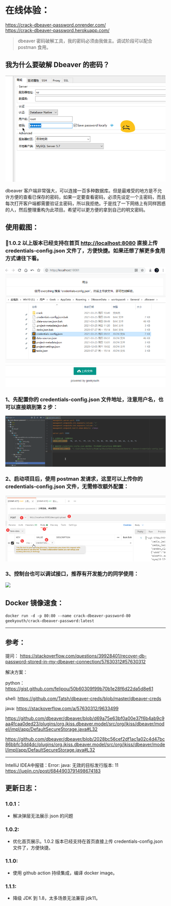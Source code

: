 # 在线体验：
<https://crack-dbeaver-password.onrender.com/>  
<https://crack-dbeaver-password.herokuapp.com/>

> dbeaver 密码破解工具，我的密码必须由我做主。调试阶段可以配合 postman 食用。

## 我为什么要破解 Dbeaver 的密码？
![](.pic/fuck.png)

dbeaver 客户端非常强大，可以连接一百多种数据库。但是最难受的地方是不允许方便的查看已保存的密码，如果一定要查看密码，必须先设定一个主密码，而且每次打开客户端都需要验证主密码，所以我拒绝。于是找了一下网络上有同样困惑的人，然后整理重构为此项目。希望可以更方便的拿到自己的明文密码。

## 使用截图：

### 🎀1.0.2 以上版本已经支持在首页 <http://localhost:8080> 直接上传 credentials-config.json 文件了，方便快捷。如果还想了解更多食用方式请往下看。

![home](.pic/home.png)

### 1、先配置你的 credentials-config.json 文件地址，注意用户名，也可以直接跳到第 2 步：
![](.pic/1-配置.png)

### 2、启动项目后，使用 postman 发请求，这里可以上传你的 credentials-config.json 文件，无需修改额外配置：
![](.pic/1-postman%20自定义上传.png)

### 3、控制台也可以调试接口，推荐有开发能力的同学使用：
![](.pic/2-请求.png)

## Docker 镜像速食：
```
docker run -d -p 80:80 --name crack-dbeaver-password-80 geekyouth/crack-dbeaver-password:latest
```

---
## 参考：

提问： <https://stackoverflow.com/questions/39928401/recover-db-password-stored-in-my-dbeaver-connection/57630312#57630312>

解决方案：

python：  
<https://gist.github.com/felipou/50b60309f99b70b1e28f6d22da5d8e61>

shell:
<https://github.com/Tatsh/dbeaver-creds/blob/master/dbeaver-creds>

java:
<https://stackoverflow.com/a/57630312/9633499>

<https://github.com/dbeaver/dbeaver/blob/d69a75e63bf0a00e37f6b4ab9c9aa4fcaa0ded23/plugins/org.jkiss.dbeaver.model/src/org/jkiss/dbeaver/model/impl/app/DefaultSecureStorage.java#L32>

<https://github.com/dbeaver/dbeaver/blob/2028bc56cef2df1ac1a02c4d47bc86bbfc3dd4dc/plugins/org.jkiss.dbeaver.model/src/org/jkiss/dbeaver/model/impl/app/DefaultSecureStorage.java#L32>

---
IntelliJ IDEA中报错：Error: java: 无效的目标发行版本: 11
<https://juejin.cn/post/6844903791498674183>

## 更新日志：
### 1.0.1：
- 解决弹层无法展示 json 的问题 

### 1.0.2:
- 优化首页展示。1.0.2 版本已经支持在首页直接上传 credentials-config.json 文件了，方便快捷。

### 1.1.0:
- 使用 github action 持续集成，编译 docker image。

### 1.1.1:
- 降级 JDK 到 1.8，太多场景无法兼容 jdk11。
